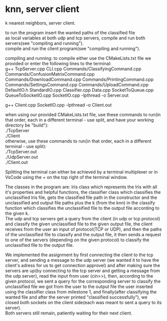 # knn, server client
k nearest neighbors, server client.  

to run the program insert the wanted paths of the classified file  
as local variables at both udp and tcp servers, compile and run both servers(see "compiling and running").  
compile and run the client program(see "compiling and running").

compiling and running: to compile either use the CMakeLists.txt file we provided or enter the following lines to the terminal:  
g++ TcpServer.cpp CLI.cpp Commands/ClassifyingCommand.cpp Commands/ConfusionMatrixCommand.cpp Commands/DownloadCommand.cpp Commands/PrintingCommand.cpp Commands/SettingsCommand.cpp Commands/UploadCommand.cpp DefaultIO.h StandardIO.cpp Classifier.cpp Data.cpp SocketToQueue.cpp QueueToSocketIO.cpp SocketIO.cpp -lpthread -o Server.out

g++ Client.cpp SocketIO.cpp -lpthread -o Client.out

when using our provided CMakeLists.txt file, use these commands to run(in that order, each in a different terminal - use split, and have your working directory be "build"):  
./TcpServer  
./Client  
otherwise, use these commands to run(in that order, each in a different terminal - use split):  
./TcpServer.out  
./UdpServer.out  
./Client.out  

Splitting the terminal can either be achieved by a terminal multiplexer or in VsCode using the + on the top right of the terminal window.

The classes in the program are: Iris class which represents the Iris with all it's properties
and helpful functions, the classifier class which classifies the unclassified Iris file, gets the classified file path in the constructor
and the unclassified and output file paths plus the k (from the knn) in the classify function which classifies the unclassified file
to the output file according to the given k.  
The udp and tcp servers get a query from the client (in udp or tcp protocol) and classify the given unclassified file to the given output file,
the client receives from the user an input of protocol(TCP or UDP), and then the paths of the unclassified file to classify and the output file,
it then sends a request to one of the servers (depending on the given protocol) to classify the unclassified file to the output file.

We implemented the assignment by first connecting the client to the tcp server, and sending a message to the udp server (we wanted it to have the client's adress
for us to get connection approvel) and after making sure the servers are up(by connecting to the tcp server and getting a message from the udp server),
read the input from user (cin>>), then, according to the given protocol, we sent a query for the corresponding server
to classify the unclassified file we got from the user to the output file the user inserted using the classifier class from milestone 1,
and finally(after classifying the wanted file and after the server printed "classified successfully"),
we closed both sockets on the client side(each was meant to sent a query to its server).  
Both servers still remain, patiently waiting for their next client.

